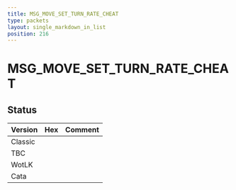 ```yaml
---
title: MSG_MOVE_SET_TURN_RATE_CHEAT
type: packets
layout: single_markdown_in_list
position: 216
---
```


# MSG_MOVE_SET_TURN_RATE_CHEAT

## Status

Version | Hex | Comment
---------- | ---------- | ---------- 
Classic |  |  
TBC |  |  
WotLK |  |  
Cata |  |  
